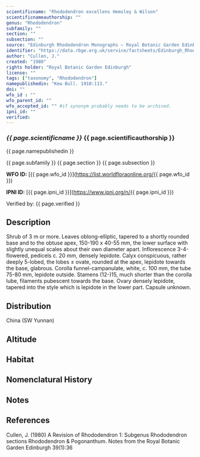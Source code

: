 ```yaml
---
scientificname: "Rhododendron excellens Hemsley & Wilson"
scientificnameauthorship: ""
genus: "Rhododendron"
subfamily: ""
section: ""
subsection: ""
source: "Edinburgh Rhododendron Monographs – Royal Botanic Garden Edinburgh"
identifier: "https://data.rbge.org.uk/service/factsheets/Edinburgh_Rhododendron_Monographs.xhtml"
author: "Cullen, J."
created: "1980"
rights holder: "Royal Botanic Garden Edinburgh"
license: ""
tags: ["taxonomy", "Rhododendron"]
namepublishedin: "Kew Bull. 1910:113."
doi: ""
wfo_id : ""
wfo_parent_id: ""
wfo_accepted_id: "" #if synonym probably needs to be archived.                      
ipni_id: ""
verified:
---
```

### _{{ page.scientificname }}_ {{ page.scientificauthorship }}
 {{ page.namepublishedin }}

{{ page.subfamily }} {{ page.section }} {{ page.subsection }}

**WFO ID:** [{{ page.wfo_id }}](https://list.worldfloraonline.org/{{ page.wfo_id }})

**IPNI ID:** [{{ page.ipni_id }}](https://www.ipni.org/n/{{ page.ipni_id }})

Verified by: {{ page.verified }}



## Description
Shrub of 3 m or more. Leaves oblong-elliptic, tapered to a shortly rounded base and to the obtuse apex, 150-190 x 40-55 mm, the lower surface with slightly unequal scales about their own diameter apart. Inflorescence 3-4-flowered, pedicels c. 20 mm, densely lepidote. Calyx conspicuous, rather deeply 5-lobed, the lobes ± ovate, rounded at the apex, lepidote towards the base, glabrous. Corolla funnel-campanulate, white, c. 100 mm, the tube 75-80 mm, lepidote outside. Stamens (12-)15, much shorter than the corolla lube, filaments pubescent towards the base. Ovary densely lepidote, tapered into the style which is lepidote in the lower part. Capsule unknown.

## Distribution
China (SW Yunnan)

## Altitude


## Habitat


## Nomenclatural History

                       
## Notes


## References

Cullen, J. (1980) A Revision of Rhododendron 1: Subgenus Rhododendron sections Rhododendron & Pogonanthum. Notes from the Royal Botanic Garden Edinburgh 39(1):36
